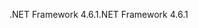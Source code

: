 <span data-ttu-id="401b1-101">.NET Framework 4.6.1</span><span class="sxs-lookup"><span data-stu-id="401b1-101">.NET Framework 4.6.1</span></span>